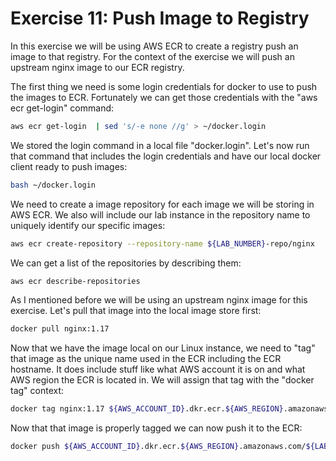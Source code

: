 # Exercise 11: Push Image to Registry

In this exercise we will be using AWS ECR to create a registry push an image to that registry.  For the context of the exercise we will push an upstream nginx image to our ECR registry.  

The first thing we need is some login credentials for docker to use to push the images to ECR.  Fortunately we can get those credentials with the "aws ecr get-login" command:
~~~bash
aws ecr get-login  | sed 's/-e none //g' > ~/docker.login
~~~

We stored the login command in a local file "docker.login".  Let's now run that command that includes the login credentials and have our local docker client ready to push images:
~~~bash
bash ~/docker.login
~~~

We need to create a image repository for each image we will be storing in AWS ECR.  We also will include our lab instance in the repository name to uniquely identify our specific images:
~~~bash
aws ecr create-repository --repository-name ${LAB_NUMBER}-repo/nginx
~~~

We can get a list of the repositories by describing them:
~~~bash
aws ecr describe-repositories
~~~

As I mentioned before we will be using an upstream nginx image for this exercise.  Let's pull that image into the local image store first:
~~~bash
docker pull nginx:1.17
~~~

Now that we have the image local on our Linux instance, we need to "tag" that image as the unique name used in the ECR including the ECR hostname.  It does include stuff like what AWS account it is on and what AWS region the ECR is located in.  We will assign that tag with the "docker tag" context:
~~~bash
docker tag nginx:1.17 ${AWS_ACCOUNT_ID}.dkr.ecr.${AWS_REGION}.amazonaws.com/${LAB_NUMBER}-repo/nginx:1.17
~~~

Now that that image is properly tagged we can now push it to the ECR:
~~~bash
docker push ${AWS_ACCOUNT_ID}.dkr.ecr.${AWS_REGION}.amazonaws.com/${LAB_NUMBER}-repo/nginx:1.17
~~~
